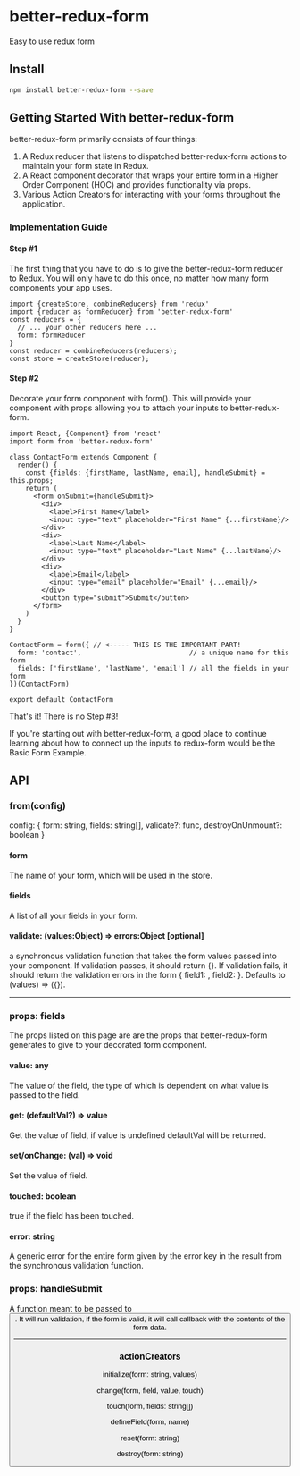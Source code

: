 # better-redux-form

Easy to use redux form

## Install

``` bash
npm install better-redux-form --save
```

## Getting Started With better-redux-form
better-redux-form primarily consists of four things:

1. A Redux reducer that listens to dispatched better-redux-form actions to maintain your form state in Redux.
2. A React component decorator that wraps your entire form in a Higher Order Component (HOC) and provides functionality via props.
3. Various Action Creators for interacting with your forms throughout the application.

### Implementation Guide

#### Step #1

The first thing that you have to do is to give the better-redux-form reducer to Redux. You will only have to do this once, no matter how many form components your app uses.

```
import {createStore, combineReducers} from 'redux'
import {reducer as formReducer} from 'better-redux-form'
const reducers = {
  // ... your other reducers here ...
  form: formReducer
}
const reducer = combineReducers(reducers);
const store = createStore(reducer);
```
#### Step #2

Decorate your form component with form(). This will provide your component with props allowing you to attach your inputs to better-redux-form.

```
import React, {Component} from 'react'
import form from 'better-redux-form'

class ContactForm extends Component {
  render() {
    const {fields: {firstName, lastName, email}, handleSubmit} = this.props;
    return (
      <form onSubmit={handleSubmit}>
        <div>
          <label>First Name</label>
          <input type="text" placeholder="First Name" {...firstName}/>
        </div>
        <div>
          <label>Last Name</label>
          <input type="text" placeholder="Last Name" {...lastName}/>
        </div>
        <div>
          <label>Email</label>
          <input type="email" placeholder="Email" {...email}/>
        </div>
        <button type="submit">Submit</button>
      </form>
    )
  }
}

ContactForm = form({ // <----- THIS IS THE IMPORTANT PART!
  form: 'contact',                           // a unique name for this form
  fields: ['firstName', 'lastName', 'email'] // all the fields in your form
})(ContactForm)

export default ContactForm
```

That's it! There is no Step #3!

If you're starting out with better-redux-form, a good place to continue learning about how to connect up the inputs to redux-form would be the Basic Form Example.

## API

### from(config)

config: { form: string, fields: string[], validate?: func, destroyOnUnmount?: boolean }

#### form

The name of your form, which will be used in the store.

#### fields

A list of all your fields in your form.

#### validate: (values:Object) => errors:Object [optional]

a synchronous validation function that takes the form values passed into your component. If validation passes, it should return {}. If validation fails, it should return the validation errors in the form { field1: <String>, field2: <String> }. Defaults to (values) => ({}).

---

### props: fields

The props listed on this page are are the props that better-redux-form generates to give to your decorated form component.

#### value: any

The value of the field, the type of which is dependent on what value is passed to the field.

#### get: (defaultVal?) => value

Get the value of field, if value is undefined defaultVal will be returned.

#### set/onChange: (val) => void

Set the value of field.

#### touched: boolean

true if the field has been touched.

#### error: string

A generic error for the entire form given by the error key in the result from the synchronous validation function.

### props: handleSubmit

A function meant to be passed to <button onClick={handleSubmit(callback)}>. It will run validation, if the form is valid, it will call callback with the contents of the form data.

---

### actionCreators

initialize(form: string, values)

change(form, field, value, touch)

touch(form, fields: string[])

defineField(form, name)

reset(form: string)

destroy(form: string)
